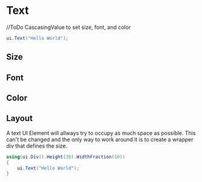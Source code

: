 # Text

//ToDo CascasingValue to set size, font, and color

```csharp
ui.Text("Hello World");
```

## Size


## Font


## Color


## Layout
A text UI Element will allways try to occupy as much space as possible. This can't be changed and the only way to work around it is to create a wrapper div that defines the size.

```csharp
using(ui.Div().Height(30).WidthFraction(50))
{
    ui.Text("Hello World");
}
```
